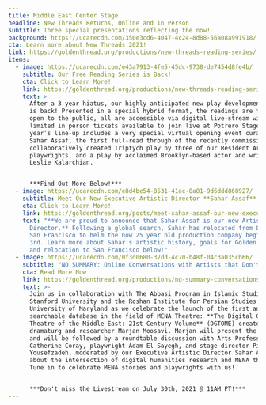 ```yaml
---
title: Middle East Center Stage
headline: New Threads Returns, Online and In Person
subtitle: Three special presentations reflecting the now!
background: https://ucarecdn.com/350e3cd6-4047-4c24-8d88-56a08a991918/
cta: Learn more about New Threads 2021!
link: https://goldenthread.org/productions/new-threads-reading-series/
items:
  - image: https://ucarecdn.com/e43a7913-4fe5-45dc-9738-de7454d8fe4b/
    subtitle: Our Free Reading Series is Back!
    cta: Click to Learn More!
    link: https://goldenthread.org/productions/new-threads-reading-series/
    text: >-
      After a 3 year hiatus, our highly anticipated new play development series
      is back! Presented in a special hybrid format, the readings are free and
      open to the public, all are accessible via digital live-stream with some
      limited in person tickets available to join live at Potrero Stage! This
      year’s line-up includes a very special virtual opening event curated by
      Sahar Assaf, the first full-read through of the recently commissioned and
      collaboratively created Triptych play by three of our Resident Artist
      playwrights, and a play by acclaimed Brooklyn-based actor and writer
      Leslie Kalarchian.


      ***Find Out More Below!***
  - image: https://ucarecdn.com/e8d4be54-8531-41ac-8a81-9d6ddd868927/
    subtitle: Meet Our New Executive Artistic Director **Sahar Assaf**!
    cta: Click to Learn More!
    link: https://goldenthread.org/posts/meet-sahar-assaf-our-new-executive-artistic-director
    text: "**We are proud to announce that Sahar Assaf is our new Artistic
      Director.** Following a global search, Sahar has relocated from Lebanon to
      San Francisco to helm the now 25 year old production company beginning May
      3rd. Learn more about Sahar's artistic history, goals for Golden Thread,
      and relocation to San Francisco below!"
  - image: https://ucarecdn.com/0f3d0680-37dd-4c70-b48f-04c3a035cb66/
    subtitle: "NO SUMMARY: Online Conversations with Artists that Don't Fit in a Box!"
    cta: Read More Now
    link: https://goldenthread.org/productions/no-summary-conversations-with-artists-that-dont-fit-in-a-box/
    text: >-
      Join us in collaboration with The Abbasi Program in Islamic Studies at
      Stanford University and the Roshan Institute for Persian Studies at the
      University of Maryland as we celebrate the launch of the first and only
      searchable database in the field of MENA Theatre: **The Digital Guide to
      Theatre of the Middle East: 21st Century Volume** (DGTOME) created by
      dramaturg and researcher Marjan Moosavi. Marjan will present the DGTOME
      and will be followed by a roundtable discussion with Arts Professor
      Catherine Coray, playwright Adam El Sayegh, and stage director Pirronne
      Yousefzadeh, moderated by our Executive Artistic Director Sahar Assaf
      about the intersection of digital humanities research and MENA theatre!
      Tune in to celebrate MENA stories and playwrights with us!


      ***Don't miss the Livestream on July 30th, 2021 @ 11AM PT!***
---
```

